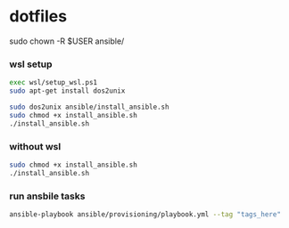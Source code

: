 # dotfiles

sudo chown -R $USER ansible/

### wsl setup

```sh
exec wsl/setup_wsl.ps1
sudo apt-get install dos2unix

sudo dos2unix ansible/install_ansible.sh
sudo chmod +x install_ansible.sh
./install_ansible.sh
```
### without wsl

```sh
sudo chmod +x install_ansible.sh
./install_ansible.sh
```

### run ansbile tasks

```sh
ansible-playbook ansible/provisioning/playbook.yml --tag "tags_here"
```
